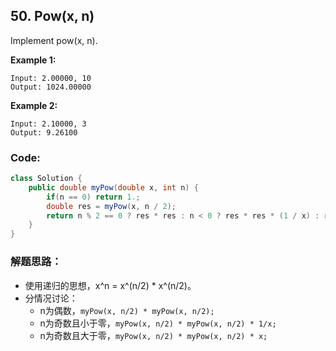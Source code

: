 ## 50. Pow(x, n)

Implement pow(x, n).


**Example 1:**

```
Input: 2.00000, 10
Output: 1024.00000
```
**Example 2:**

```
Input: 2.10000, 3
Output: 9.26100
```

### Code:

```java
class Solution {
    public double myPow(double x, int n) {
        if(n == 0) return 1.;
        double res = myPow(x, n / 2);
        return n % 2 == 0 ? res * res : n < 0 ? res * res * (1 / x) : res * res * x;
    }
}
```

### 解题思路：
* 使用递归的思想，x^n = x^(n/2) * x^(n/2)。
* 分情况讨论：
	* n为偶数，```myPow(x, n/2) * myPow(x, n/2);```
	* n为奇数且小于零，```myPow(x, n/2) * myPow(x, n/2) * 1/x;```
	* n为奇数且大于零，```myPow(x, n/2) * myPow(x, n/2) * x;```
